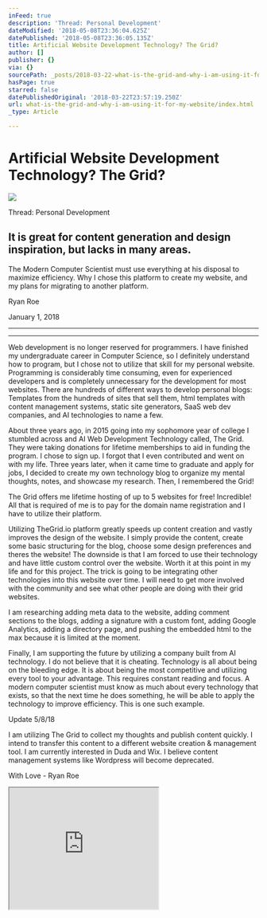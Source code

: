 ```yaml
---
inFeed: true
description: 'Thread: Personal Development'
dateModified: '2018-05-08T23:36:04.625Z'
datePublished: '2018-05-08T23:36:05.135Z'
title: Artificial Website Development Technology? The Grid?
author: []
publisher: {}
via: {}
sourcePath: _posts/2018-03-22-what-is-the-grid-and-why-i-am-using-it-for-my-website.md
hasPage: true
starred: false
datePublishedOriginal: '2018-03-22T23:57:19.250Z'
url: what-is-the-grid-and-why-i-am-using-it-for-my-website/index.html
_type: Article

---
```

# Artificial Website Development Technology? The Grid?
![](https://the-grid-user-content.s3-us-west-2.amazonaws.com/554d752c-b63e-4935-8440-8a8a7511b312.jpg)

Thread: Personal Development

## It is great for content generation and design inspiration, but lacks in many areas.

The Modern Computer Scientist must use everything at his disposal to maximize efficiency. Why I chose this platform to create my website, and my plans for migrating to another platform.

Ryan Roe

January 1, 2018

---

---

Web development is no longer reserved for programmers. I have finished my undergraduate career in Computer Science, so I definitely understand how to program, but I chose not to utilize that skill for my personal website. Programming is considerably time consuming, even for experienced developers and is completely unnecessary for the development for most websites. There are hundreds of different ways to develop personal blogs: Templates from the hundreds of sites that sell them, html templates with content management systems, static site generators, SaaS web dev companies, and AI technologies to name a few.

About three years ago, in 2015 going into my sophomore year of college I stumbled across and AI Web Development Technology called, The Grid. They were taking donations for lifetime memberships to aid in funding the program. I chose to sign up. I forgot that I even contributed and went on with my life. Three years later, when it came time to graduate and apply for jobs, I decided to create my own technology blog to organize my mental thoughts, notes, and showcase my research. Then, I remembered the Grid!

The Grid offers me lifetime hosting of up to 5 websites for free! Incredible! All that is required of me is to pay for the domain name registration and I have to utilize their platform.

Utilizing TheGrid.io platform greatly speeds up content creation and vastly improves the design of the website. I simply provide the content, create some basic structuring for the blog, choose some design preferences and theres the website! The downside is that I am forced to use their technology and have little custom control over the website. Worth it at this point in my life and for this project. The trick is going to be integrating other technologies into this website over time. I will need to get more involved with the community and see what other people are doing with their grid websites.

I am researching adding meta data to the website, adding comment sections to the blogs, adding a signature with a custom font, adding Google Analytics, adding a directory page, and pushing the embedded html to the max because it is limited at the moment.

Finally, I am supporting the future by utilizing a company built from AI technology. I do not believe that it is cheating. Technology is all about being on the bleeding edge. It is about being the most competitive and utilizing every tool to your advantage. This requires constant reading and focus. A modern computer scientist must know as much about every technology that exists, so that the next time he does something, he will be able to apply the technology to improve efficiency. This is one such example.

Update 5/8/18

I am utilizing The Grid to collect my thoughts and publish content quickly. I intend to transfer this content to a different website creation & management tool. I am currently interested in Duda and Wix. I believe content management systems like Wordpress will become deprecated.

With Love - Ryan Roe

<iframe src="https://the-grid.github.io/ed-userhtml/?g=eJxNUcFqwkAQvecrlhRMAroxopU2iVDBg1B6aXsqpay7s5podpfdTaiU_nsnGqG3mXmPmffeFKLqSCXKUO4mVmsfrooUR6ugcNxWxq9i2SruK61iMSZujNyE_ASEdMySGntZO1ISQffgNydoQHm3Pr-x_QtrIHbJx_QzR3YlSfyfsz5vRYyrEmLBt1b1nGERt8A8DDzckCNAK4FYJa406izHNjp4b9xjmnKtFHBPJeOw0_pIFfgU1Nf7a-rEkdbu7lvumlOZjTqwDq2U3YxmsxEzZivKbL6cLueL6ex-9rDMFiPWev2s90_GbLreTZlF_Vn0SQ2zOHnRAmilHFi_BqktxEMOSR78xkLztlc-JtE1wQirm7JJ7VBRlCR5kQ75BkHRv4CfmHOXL3DdXFIMiWCeTQ4WZBnerNozU1bjeT3Aqm2MdqgyXNxe9weIVJld" height="244" style=""></iframe>